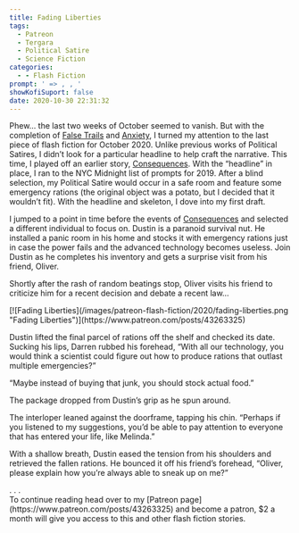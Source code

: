 ```yaml
---
title: Fading Liberties
tags:
  - Patreon
  - Tergara
  - Political Satire
  - Science Fiction
categories:
  - - Flash Fiction
prompt: ' => , , '
showKofiSuport: false
date: 2020-10-30 22:31:32
---
```


Phew… the last two weeks of October seemed to vanish. But with the completion of [False Trails](/archives/2020/10/28/false-trails/) and [Anxiety](/archives/2020/10/29/anxiety), I turned my attention to the last piece of flash fiction for October 2020. Unlike previous works of Political Satires, I didn’t look for a particular headline to help craft the narrative. This time, I played off an earlier story, [Consequences](/archives/2020/07/31/consequences/). With the “headline” in place, I ran to the NYC Midnight list of prompts for 2019. After a blind selection, my Political Satire would occur in a safe room and feature some emergency rations (the original object was a potato, but I decided that it wouldn’t fit). With the headline and skeleton, I dove into my first draft.<!-- more -->

I jumped to a point in time before the events of [Consequences](/archives/2020/07/31/consequences/) and selected a different individual to focus on. Dustin is a paranoid survival nut. He installed a panic room in his home and stocks it with emergency rations just in case the power fails and the advanced technology becomes useless. Join Dustin as he completes his inventory and gets a surprise visit from his friend, Oliver.

Shortly after the rash of random beatings stop, Oliver visits his friend to criticize him for a recent decision and debate a recent law…

<div class="center">[![Fading Liberties](/images/patreon-flash-fiction/2020/fading-liberties.png "Fading Liberties")](https://www.patreon.com/posts/43263325)</div>

Dustin lifted the final parcel of rations off the shelf and checked its date. Sucking his lips, Darren rubbed his forehead, “With all our technology, you would think a scientist could figure out how to produce rations that outlast multiple emergencies?”

“Maybe instead of buying that junk, you should stock actual food.”

The package dropped from Dustin’s grip as he spun around. 

The interloper leaned against the doorframe, tapping his chin. “Perhaps if you listened to my suggestions, you’d be able to pay attention to everyone that has entered your life, like Melinda.”

With a shallow breath, Dustin eased the tension from his shoulders and retrieved the fallen rations. He bounced it off his friend’s forehead, “Oliver, please explain how you’re always able to sneak up on me?”

<div class="center story-ellipses">
.
.
.
</div><div>To continue reading head over to my [Patreon page](https://www.patreon.com/posts/43263325) and become a patron, $2 a month will give you access to this and other flash fiction stories.</div>